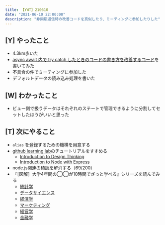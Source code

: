 ```yaml
---
title: 【YWT】210610
date: "2021-06-10 22:00:00"
description: "非同期通信時の改善コードを真似したり、ミーティングに参加したりした"
---
```


## [Y] やったこと

- 4.3km歩いた
- [async await 内で try catch したときのコードの書き方を改善するコード](https://gist.github.com/LeeDDHH/3c54aeb8466cc734e619a6535bf11c14)を書いてみた
- 不具合の件でミーティングに参加した
- デフォルトデータの読み込み処理を書いた

## [W] わかったこと

- ビュー側で扱うデータはそれぞれのステートで管理できるように分割してセットしたほうがいいと思った

## [T] 次にやること

- `alias` を登録するための機構を用意する
- [github learning lab](https://lab.github.com/githubtraining)のチュートリアルをすすめる
  - [Introduction to Design Thinking](https://lab.github.com/githubtraining/introduction-to-design-thinking)
  - [Introduction to Node with Express](https://lab.github.com/everydeveloper/introduction-to-node-with-express)
- node.js関連の積読を解消する（69/200）
- 『［図解］大学4年間の◯◯が10時間でざっと学べる』シリーズを読んでみる
  - [統計学](https://www.amazon.co.jp/dp/B07PXB4NN9)
  - [データサイエンス](https://www.amazon.co.jp/dp/B07XNW3TQM)
  - [経済学](https://www.amazon.co.jp/dp/B01KNLFHH6)
  - [マーケティング](https://www.amazon.co.jp/dp/B07BNC2SV3)
  - [経営学](https://www.amazon.co.jp/dp/B071SKDF3L)
  - [金融学](https://www.amazon.co.jp/dp/B07BB6Z7FW)

<!-- https://twitter.com/camomile_cafe/status/1402987896714366984?s=20 -->
